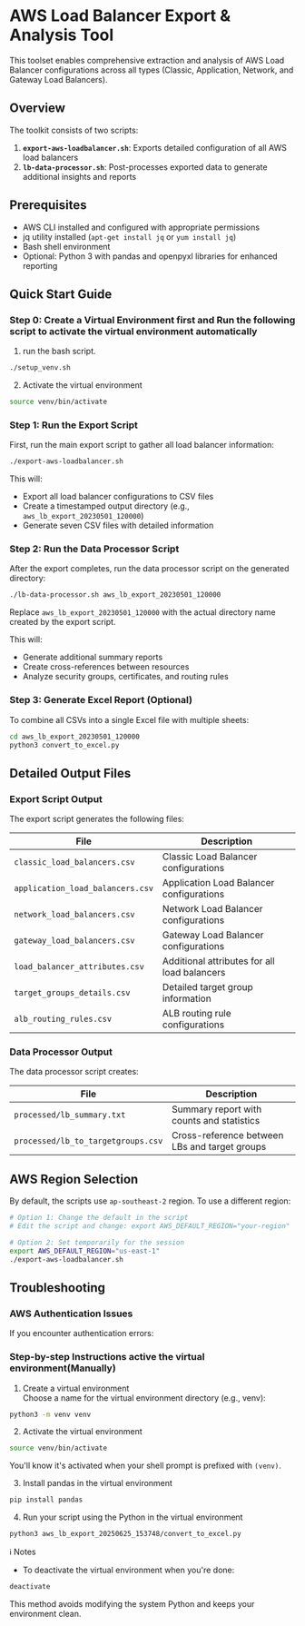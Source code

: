 # AWS Load Balancer Export & Analysis Tool

This toolset enables comprehensive extraction and analysis of AWS Load Balancer configurations across all types (Classic, Application, Network, and Gateway Load Balancers).

## Overview

The toolkit consists of two scripts:

1. **`export-aws-loadbalancer.sh`**: Exports detailed configuration of all AWS load balancers
2. **`lb-data-processor.sh`**: Post-processes exported data to generate additional insights and reports

## Prerequisites

- AWS CLI installed and configured with appropriate permissions
- jq utility installed (`apt-get install jq` or `yum install jq`)
- Bash shell environment
- Optional: Python 3 with pandas and openpyxl libraries for enhanced reporting

## Quick Start Guide
### Step 0:  Create a Virtual Environment first and Run the following script to activate the virtual environment automatically

1. run the bash script.

```bash
./setup_venv.sh
```

2. Activate the virtual environment
```bash
source venv/bin/activate
```


### Step 1: Run the Export Script

First, run the main export script to gather all load balancer information:

```bash
./export-aws-loadbalancer.sh
```

This will:
- Export all load balancer configurations to CSV files
- Create a timestamped output directory (e.g., `aws_lb_export_20230501_120000`)
- Generate seven CSV files with detailed information

### Step 2: Run the Data Processor Script

After the export completes, run the data processor script on the generated directory:

```bash
./lb-data-processor.sh aws_lb_export_20230501_120000
```

Replace `aws_lb_export_20230501_120000` with the actual directory name created by the export script.

This will:
- Generate additional summary reports
- Create cross-references between resources
- Analyze security groups, certificates, and routing rules

### Step 3: Generate Excel Report (Optional)

To combine all CSVs into a single Excel file with multiple sheets:

```bash
cd aws_lb_export_20230501_120000
python3 convert_to_excel.py
```

## Detailed Output Files

### Export Script Output

The export script generates the following files:

| File | Description |
|------|-------------|
| `classic_load_balancers.csv` | Classic Load Balancer configurations |
| `application_load_balancers.csv` | Application Load Balancer configurations |
| `network_load_balancers.csv` | Network Load Balancer configurations |
| `gateway_load_balancers.csv` | Gateway Load Balancer configurations |
| `load_balancer_attributes.csv` | Additional attributes for all load balancers |
| `target_groups_details.csv` | Detailed target group information |
| `alb_routing_rules.csv` | ALB routing rule configurations |

### Data Processor Output

The data processor script creates:

| File | Description |
|------|-------------|
| `processed/lb_summary.txt` | Summary report with counts and statistics |
| `processed/lb_to_targetgroups.csv` | Cross-reference between LBs and target groups |

## AWS Region Selection

By default, the scripts use `ap-southeast-2` region. To use a different region:

```bash
# Option 1: Change the default in the script
# Edit the script and change: export AWS_DEFAULT_REGION="your-region"

# Option 2: Set temporarily for the session
export AWS_DEFAULT_REGION="us-east-1"
./export-aws-loadbalancer.sh
```

## Troubleshooting

### AWS Authentication Issues

If you encounter authentication errors:

### Step-by-step Instructions active the virtual environment(Manually)
1. Create a virtual environment <br>
Choose a name for the virtual environment directory (e.g., venv):
```bash
python3 -m venv venv
```
2. Activate the virtual environment
```bash
source venv/bin/activate
```
You'll know it's activated when your shell prompt is prefixed with `(venv)`.

3. Install pandas in the virtual environment
```bash
pip install pandas
```
4. Run your script using the Python in the virtual environment
```bash
python3 aws_lb_export_20250625_153748/convert_to_excel.py
```
ℹ️ Notes
- To deactivate the virtual environment when you're done:
```bash
deactivate
```
This method avoids modifying the system Python and keeps your environment clean.